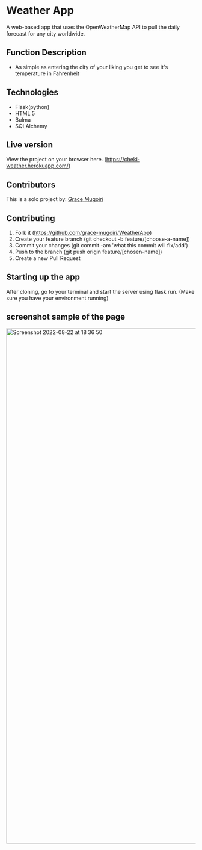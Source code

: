 # Weather App
A web-based app that uses the OpenWeatherMap API to pull the daily forecast for any city worldwide.

## Function Description
- As simple as entering the city of your liking you get to see it's temperature in Fahrenheit

## Technologies
- Flask(python)
- HTML 5
- Bulma
- SQLAlchemy

## Live version
View the project on your browser here. (https://cheki-weather.herokuapp.com/)

## Contributors

This is a solo project by: [Grace Mugoiri](https://github.com/grace-mugoiri)

## Contributing

1. Fork it (https://github.com/grace-mugoiri/WeatherApp)
2. Create your feature branch (git checkout -b feature/[choose-a-name])
3. Commit your changes (git commit -am 'what this commit will fix/add')
4. Push to the branch (git push origin feature/[chosen-name])
5. Create a new Pull Request

## Starting up the app
After cloning, go to your terminal and start the server using flask run. (Make sure you have your environment running)

## screenshot sample of the page
<img width="1370" alt="Screenshot 2022-08-22 at 18 36 50" src="https://user-images.githubusercontent.com/20679425/185961274-6daec320-88d3-43c1-95e1-3ec4707391ef.png">

